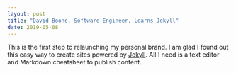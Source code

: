 ```yaml
---
layout: post
title: "David Boone, Software Engineer, Learns Jekyll"
date: 2019-05-08
---
```


This is the first step to relaunching my personal brand. I am glad I found out this easy way to create sites powered by [Jekyll](http://jekyllrb.com). All I need is a text editor and Markdown cheatsheet to publish content.
